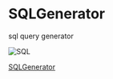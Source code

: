 # SQLGenerator
sql query generator

![SQL](https://sqlgenerator.deta.dev/static/sql.jpg)

[SQLGenerator](https://sqlgenerator.deta.dev/)

